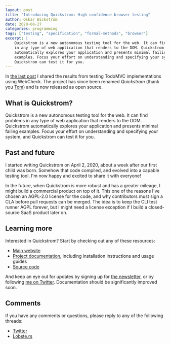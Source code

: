 ```yaml
---
layout: post
title: "Introducing Quickstrom: High-confidence browser testing"
author: Oskar Wickström
date: 2020-08-27
categories: programming
tags: ["testing", "specification", "formal-methods", "browser"]
excerpt: |
    Quickstrom is a new autonomous testing tool for the web. It can find problems
    in any type of web application that renders to the DOM. Quickstrom
    automatically explores your application and presents minimal failing
    examples. Focus your effort on understanding and specifying your system, and
    Quickstrom can test it for you.
---
```


In [the last
post](https://wickstrom.tech/programming/2020/07/02/the-todomvc-showdown-testing-with-webcheck.html)
I shared the results from testing TodoMVC implementations using WebCheck. The
project has since been renamed _Quickstrom_ (thank you [Tom](https://twitter.com/am_i_tom/)) and is now released as open
source.

## What is Quickstrom?

Quickstrom is a new autonomous testing tool for the web. It can find problems
in any type of web application that renders to the DOM. Quickstrom
automatically explores your application and presents minimal failing
examples. Focus your effort on understanding and specifying your system, and
Quickstrom can test it for you.

## Past and future

I started writing Quickstrom on April 2, 2020, about a week after our first
child was born. Somehow that code compiled, and evolved into a capable
testing tool. I'm now happy and excited to share it with everyone!

In the future, when Quickstrom is more robust and has a greater mileage, I
might build a commercial product on top of it. This one of the reasons I've
chosen an AGPL-2.0 license for the code, and why contributors must sign a CLA
before pull requests can be merged. The idea is to keep the CLI test runner
AGPL forever, but I might need a license exception if I build a closed-source
SaaS product later on.

## Learning more

Interested in Quickstrom? Start by checking out any of these resources:

* [Main website](https://quickstrom.io)
* [Project documentation](https://docs.quickstrom.io), including installation instructions and usage guides
* [Source code](https://github.com/quickstrom/quickstrom)

And keep an eye out for updates by signing up for [the
newsletter](https://buttondown.email/quickstrom), or by following [me on
Twitter](https://twitter.com/owickstrom). Documentation should be
significantly improved soon.

## Comments

If you have any comments or questions, please reply to any of the following
threads:

- [Twitter](https://twitter.com/owickstrom/status/1299064145736798208)
- [Lobste.rs](https://lobste.rs/s/zrusmd/introducing_quickstrom_high_confidence)